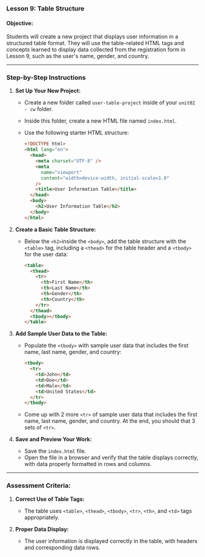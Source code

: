 ### **Lesson 9: Table Structure**

#### **Objective:**

Students will create a new project that displays user information in a structured table format. They will use the table-related HTML tags and concepts learned to display data collected from the registration form in Lesson 9, such as the user's name, gender, and country.

---

### **Step-by-Step Instructions**

1. **Set Up Your New Project:**

   - Create a new folder called `user-table-project` inside of your `unit02 - cw` folder.
   - Inside this folder, create a new HTML file named `index.html`.
   - Use the following starter HTML structure:

     ```html
     <!DOCTYPE html>
     <html lang="en">
       <head>
         <meta charset="UTF-8" />
         <meta
           name="viewport"
           content="width=device-width, initial-scale=1.0"
         />
         <title>User Information Table</title>
       </head>
       <body>
         <h2>User Information Table</h2>
       </body>
     </html>
     ```

2. **Create a Basic Table Structure:**

   - Below the `<h2>`inside the `<body>`, add the table structure with the `<table>` tag, including a `<thead>` for the table header and a `<tbody>` for the user data:
     ```html
     <table>
       <thead>
         <tr>
           <th>First Name</th>
           <th>Last Name</th>
           <th>Gender</th>
           <th>Country</th>
         </tr>
       </thead>
       <tbody></tbody>
     </table>
     ```

3. **Add Sample User Data to the Table:**

   - Populate the `<tbody>` with sample user data that includes the first name, last name, gender, and country:
     ```html
     <tbody>
       <tr>
         <td>John</td>
         <td>Doe</td>
         <td>Male</td>
         <td>United States</td>
       </tr>
     </tbody>
     ```
   - Come up with 2 more `<tr>` of sample user data that includes the first name, last name, gender, and country. At the end, you should that 3 sets of `<tr>`.

4. **Save and Preview Your Work:**
   - Save the `index.html` file.
   - Open the file in a browser and verify that the table displays correctly, with data properly formatted in rows and columns.

---

### **Assessment Criteria:**

1. **Correct Use of Table Tags:**

   - The table uses `<table>`, `<thead>`, `<tbody>`, `<tr>`, `<th>`, and `<td>` tags appropriately.

2. **Proper Data Display:**
   - The user information is displayed correctly in the table, with headers and corresponding data rows.
